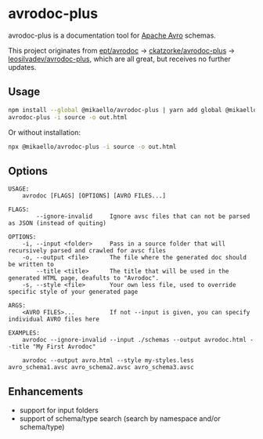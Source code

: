 # avrodoc-plus

avrodoc-plus is a documentation tool for [Apache Avro](http://avro.apache.org/) schemas.

This project originates from [ept/avrodoc](https://github.com/ept/avrodoc) -> [ckatzorke/avrodoc-plus](https://github.com/ckatzorke/avrodoc-plus) -> [leosilvadev/avrodoc-plus](https://github.com/leosilvadev/avrodoc-plus), which are all great, but receives no further updates.

## Usage

```bash
npm install --global @mikaello/avrodoc-plus | yarn add global @mikaello/avrodoc-plus
avrodoc-plus -i source -o out.html
```

Or without installation:

```bash
npx @mikaello/avrodoc-plus -i source -o out.html
```

## Options

```text
USAGE:
    avrodoc [FLAGS] [OPTIONS] [AVRO FILES...]

FLAGS:
        --ignore-invalid     Ignore avsc files that can not be parsed as JSON (instead of quiting)

OPTIONS:
    -i, --input <folder>     Pass in a source folder that will recursively parsed and crawled for avsc files
    -o, --output <file>      The file where the generated doc should be written to
        --title <title>      The title that will be used in the generated HTML page, deafults to "Avrodoc".
    -s, --style <file>       Your own less file, used to override specific style of your generated page

ARGS:
    <AVRO FILES>...          If not --input is given, you can specify individual AVRO files here

EXAMPLES:
    avrodoc --ignore-invalid --input ./schemas --output avrodoc.html --title "My First Avrodoc"

    avrodoc --output avro.html --style my-styles.less avro_schema1.avsc avro_schema2.avsc avro_schema3.avsc
```

## Enhancements

- support for input folders
- support of schema/type search (search by namespace and/or schema/type)
